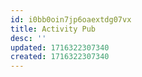 ```yaml
---
id: i0bb0oin7jp6oaextdg07vx
title: Activity Pub
desc: ''
updated: 1716322307340
created: 1716322307340
---
```

